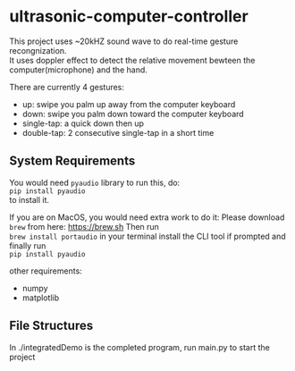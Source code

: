 # ultrasonic-computer-controller

This project uses ~20kHZ sound wave to do real-time gesture recongnization.  
It uses doppler effect to detect the relative movement bewteen the computer(microphone) and the hand.  
  
There are currently 4 gestures:
- up: swipe you palm up away from the computer keyboard
- down: swipe you palm down toward the computer keyboard
- single-tap: a quick down then up
- double-tap: 2 consecutive single-tap in a short time

## System Requirements
You would need `pyaudio` library to run this, do:  
`pip install pyaudio`  
to install it.

If you are on MacOS, you would need extra work to do it:
Please download `brew` from here: https://brew.sh
Then run  
`brew install portaudio` in your terminal
install the CLI tool if prompted
and finally run  
`pip install pyaudio`

other requirements:
- numpy
- matplotlib

## File Structures
In ./integratedDemo is the completed program, run main.py to start the project



